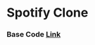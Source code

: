 # Spotify Clone

### Base Code [Link](https://github.com/tea-networks/react-coding-challenges/tree/master/spootify)